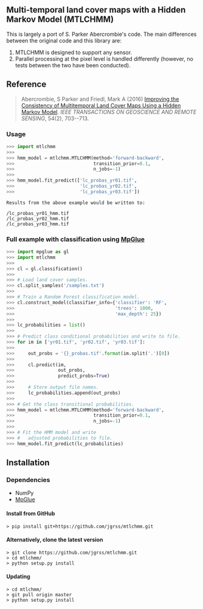 Multi-temporal land cover maps with a Hidden Markov Model (MTLCHMM)
---

This is largely a port of S. Parker Abercrombie's code. The main differences between the 
original code and this library are:

1. MTLCHMM is designed to support any sensor.
2. Parallel processing at the pixel level is handled differently (however, no tests 
between the two have been conducted).

## Reference

> Abercrombie, S Parker and Friedl, Mark A (2016) [Improving the Consistency of Multitemporal Land
Cover Maps Using a Hidden Markov Model](https://ieeexplore.ieee.org/document/7254169/). _IEEE TRANSACTIONS ON GEOSCIENCE AND REMOTE SENSING_, 54(2), 703--713.

### Usage

```python
>>> import mtlchmm
>>>
>>> hmm_model = mtlchmm.MTLCHMM(method='forward-backward', 
>>>                             transition_prior=0.1,
>>>                             n_jobs=-1)
>>>
>>> hmm_model.fit_predict(['lc_probas_yr01.tif', 
>>>                        'lc_probas_yr02.tif',
>>>                        'lc_probas_yr03.tif'])
```

```text
Results from the above example would be written to:

/lc_probas_yr01_hmm.tif
/lc_probas_yr02_hmm.tif
/lc_probas_yr03_hmm.tif
```

### Full example with classification using [MpGlue](https://github.com/jgrss/mpglue)

```python
>>> import mpglue as gl
>>> import mtlchmm
>>>
>>> cl = gl.classification()
>>>
>>> # Load land cover samples.
>>> cl.split_samples('/samples.txt')
>>>
>>> # Train a Random Forest classification model.
>>> cl.construct_model(classifier_info={'classifier': 'RF',
>>>                                     'trees': 1000,
>>>                                     'max_depth': 25})
>>>
>>> lc_probabilities = list()
>>>
>>> # Predict class conditional probabilities and write to file.
>>> for im in ['yr01.tif', 'yr02.tif', 'yr03.tif']:
>>>
>>>     out_probs = '{}_probas.tif'.format(im.split('.')[0])
>>>
>>>     cl.predict(im, 
>>>                out_probs,
>>>                predict_probs=True)
>>>
>>>     # Store output file names.
>>>     lc_probabilities.append(out_probs)
>>>
>>> # Get the class transitional probabilities.
>>> hmm_model = mtlchmm.MTLCHMM(method='forward-backward', 
>>>                             transition_prior=0.1,
>>>                             n_jobs=-1)
>>>
>>> # Fit the HMM model and write 
>>> #   adjusted probabilities to file.
>>> hmm_model.fit_predict(lc_probabilities)
```

Installation
---

### Dependencies

* NumPy
* [MpGlue](https://github.com/jgrss/mpglue)

#### Install from GitHub

```commandline
> pip install git+https://github.com/jgrss/mtlchmm.git
```

#### Alternatively, clone the latest version

```commandline
> git clone https://github.com/jgrss/mtlchmm.git
> cd mtlchmm/
> python setup.py install
```

#### Updating

```commandline
> cd mtlchmm/
> git pull origin master
> python setup.py install
```
